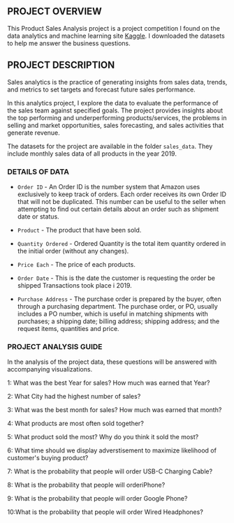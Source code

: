 ## PROJECT OVERVIEW
This Product Sales Analysis project is a project competition I found on the data analytics and machine learning site [Kaggle](https://kaggle.com/). I downloaded the datasets to help me answer the business questions.

## PROJECT DESCRIPTION
Sales analytics is the practice of generating insights from sales data, trends, and metrics to set targets and forecast future sales performance.

In this analytics project, I explore the data to evaluate the performance of the sales team against specified goals. The project provides insights about the top performing and underperforming products/services, the problems in selling and market opportunities, sales forecasting, and sales activities that generate revenue.

The datasets for the project are available in the folder `sales_data`. They include monthly sales data of all products in the year 2019.

### DETAILS OF DATA
- `Order ID` - An Order ID is the number system that Amazon uses exclusively to keep track of orders. Each order receives its own Order ID that will not be duplicated. This number can be useful to the seller when attempting to find out certain details about an order such as shipment date or status.

- `Product` - The product that have been sold.

- `Quantity Ordered` - Ordered Quantity is the total item quantity ordered in the initial order (without any changes).

- `Price Each` - The price of each products.

- `Order Date` - This is the date the customer is requesting the order be shipped Transactions took place i 2019.

- `Purchase Address` - The purchase order is prepared by the buyer, often through a purchasing department. The purchase order, or PO, usually includes a PO number, which is useful in matching shipments with purchases; a shipping date; billing address; shipping address; and the request items, quantities and price.


### PROJECT ANALYSIS GUIDE
In the analysis of the project data, these questions will be answered with accompanying visualizations.

1: What was the best Year for sales? How much was earned that Year?

2: What City had the highest number of sales?

3: What was the best month for sales? How much was earned that month?

4: What products are most often sold together?

5: What product sold the most? Why do you think it sold the most?

6: What time should we display adverstisement to maximize likelihood of customer's buying product?

7: What is the probability that people will order USB-C Charging Cable?

8: What is the probability that people will orderiPhone?

9: What is the probability that people will order Google Phone?

10:What is the probability that people will order Wired Headphones?
